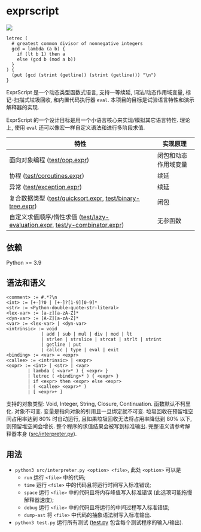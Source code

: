 # exprscript

![](https://github.com/sdingcn/expr/actions/workflows/auto-test.yml/badge.svg)

```
letrec (
  # greatest common divisor of nonnegative integers
  gcd = lambda (a b) {
    if (lt b 1) then a
    else (gcd b (mod a b))
  }
) {
  (put (gcd (strint (getline)) (strint (getline))) "\n")
}
```

ExprScript 是一个动态类型函数式语言, 支持一等续延,
词法/动态作用域变量, 标记-扫描式垃圾回收,
和内置代码执行器 `eval`.
本项目的目标是试验语言特性和演示解释器的实现.

ExprScript 的一个设计目标是用一个小语言核心来实现/模拟其它语言特性.
理论上, 使用 `eval` 还可以像宏一样自定义语法和进行多阶段求值.

| 特性 | 实现原理 |
| --- | --- |
| 面向对象编程 ([test/oop.expr](test/oop.expr)) | 闭包和动态作用域变量 |
| 协程 ([test/coroutines.expr](test/coroutines.expr)) | 续延 |
| 异常 ([test/exception.expr](test/exception.expr)) | 续延 |
| 复合数据类型 ([test/quicksort.expr](test/quicksort.expr), [test/binary-tree.expr](test/binary-tree.expr)) | 闭包 |
| 自定义求值顺序/惰性求值 ([test/lazy-evaluation.expr](test/lazy-evaluation.expr), [test/y-combinator.expr](test/y-combinator.expr)) | 无参函数 |

## 依赖

Python >= 3.9

## 语法和语义

```
<comment> := #.*?\n
<int> := [+-]?0 | [+-]?[1-9][0-9]*
<str> := <Python-double-quote-str-literal>
<lex-var> := [a-z][a-zA-Z]*
<dyn-var> := [A-Z][a-zA-Z]*
<var> := <lex-var> | <dyn-var>
<intrinsic> := void
             | add | sub | mul | div | mod | lt
             | strlen | strslice | strcat | strlt | strint
             | getline | put
             | callcc | type | eval | exit
<binding> := <var> = <expr>
<callee> := <intrinsic> | <expr>
<expr> := <int> | <str> | <var>
        | lambda ( <var>* ) { <expr> }
        | letrec ( <binding>* ) { <expr> }
        | if <expr> then <expr> else <expr>
        | ( <callee> <expr>* )
        | [ <expr>+ ]
```

支持的对象类型: Void, Integer, String, Closure, Continuation.
函数默认不柯里化.
对象不可变.
变量是指向对象的引用且一旦绑定就不可变.
垃圾回收在预留堆空间占用率达到 80% 时自动运行,
且如果垃圾回收无法将占用率降低到 80% 以下, 则预留堆空间会增长.
整个程序的求值结果会被写到标准输出.
完整语义请参考解释器本身 ([src/interpreter.py](src/interpreter.py)).

## 用法

+ `python3 src/interpreter.py <option> <file>`, 此处 `<option>` 可以是
  - `run` 运行 `<file>` 中的代码;
  - `time` 运行 `<file>` 中的代码且将运行时间写入标准错误;
  - `space` 运行 `<file>` 中的代码且将内存峰值写入标准错误 (此选项可能拖慢解释器速度);
  - `debug` 运行 `<file>` 中的代码且将运行的中间过程写入标准错误;
  - `dump-ast` 将 `<file>` 中代码的抽象语法树写入标准输出.
+ `python3 test.py` 运行所有测试 ([test.py](test.py) 包含每个测试程序的输入/输出).

